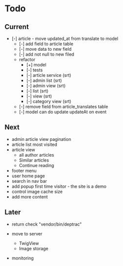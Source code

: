 # Todo

## Current

- [-] article - move updated_at from translate to model
  - [-] add field to article table
  - [-] move data to new field
  - [-] add not null to new filed
  - refactor
    - [+] model
    - [-] tests
    - [-] article service (srt)
    - [-] admin list (srt)
    - [-] admin view (srt)
    - [-] list (srt)
    - [-] view (srt)
    - [-] category view (srt)
  - [-] remove field from article_translates table
  - [-] model can do update updateAt on event

## Next

- admin article view pagination
- article list most visited
- article view
  - all author articles
  - Similar articles
  - Continue reading
- footer menu
- user home page
- search in nav bar
- add popup first time visitor - the site is a demo
- control image cache size
- add more content

## Later

- return check "vendor/bin/deptrac"

- move to server
  - TwigView
  - Image storage

- monitoring
